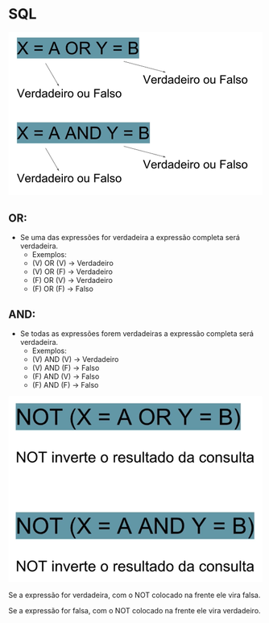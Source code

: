 # SQL

![Untitled](SQL%20cdbd8c32bc994be98782ab50e87eaca3/Untitled.png)

## OR:

- Se uma das expressões for verdadeira a expressão completa será verdadeira.
    - Exemplos:
    - (V) OR (V) → Verdadeiro
    - (V) OR (F) → Verdadeiro
    - (F) OR (V) → Verdadeiro
    - (F) OR (F) → Falso

## AND:

- Se todas as expressões forem verdadeiras a expressão completa será verdadeira.
    - Exemplos:
    - (V) AND (V) → Verdadeiro
    - (V) AND (F) → Falso
    - (F) AND (V) → Falso
    - (F) AND (F) → Falso

![Untitled](SQL%20cdbd8c32bc994be98782ab50e87eaca3/Untitled%201.png)

Se a expressão for verdadeira, com o NOT colocado na frente ele vira falsa.

Se a expressão for falsa, com o NOT colocado na frente ele vira verdadeiro.